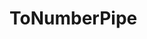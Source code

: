 <!-- ======================================================================
--- Search engine
title:          ToNumberPipe
keywords:       ToNumberPipe
description:    ToNumberPipe.
--- Menu system
order:          20
text:           ToNumberPipe
hidden:         false
umbel:          false
--- Page properties
id:             
document:       
layout:         layout-2-left
$-left:         #side-menu
searchable:     true
--- Side menu
side-menu-root:     /api
side-menu-header:   API
side-menu-top:      
side-menu-depth:    2
======================================================================= -->

# ToNumberPipe
